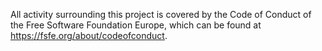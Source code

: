 <!--
SPDX-FileCopyrightText: 2019 Free Software Foundation Europe e.V.

SPDX-License-Identifier: CC-BY-SA-4.0
 -->

All activity surrounding this project is covered by the Code of Conduct of the
Free Software Foundation Europe, which can be found at
<https://fsfe.org/about/codeofconduct>.
